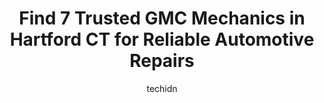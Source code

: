 ---
layout: ampstory
image: https://images.unsplash.com/photo-1617498115500-a71a00d2f6c3?ixlib=rb-4.0.3&ixid=MnwxMjA3fDB8MHxwaG90by1wYWdlfHx8fGVufDB8fHx8&auto=format&fit=crop&w=640&h=853&q=80
author: techidn
featured: false
description: Discover the 7 best GMC Mechanic in Hartford CT, USA and ensure your vehicle receives the highest quality of care. These trusted professionals are known for their skill, knowledge, and dedic
title: Find 7 Trusted GMC Mechanics in Hartford CT for Reliable Automotive Repairs
cover:
   title: Find 7 Trusted GMC Mechanics in Hartford CT for Reliable Automotive Repairs
   subtitle: Rickpate
   background: https://images.unsplash.com/photo-1617498115500-a71a00d2f6c3?ixlib=rb-4.0.3&ixid=MnwxMjA3fDB8MHxwaG90by1wYWdlfHx8fGVufDB8fHx8&auto=format&fit=crop&w=640&h=853&q=80

pages: 
 - layout: thirds
   top: <h1>#1 Bills Automotive</h1>
   bottom: "<p>Amazing customer service! Completely transparent on what needs to be done, shows you image of what they will fix and why it needed to be fixed! Its hard to trust peopl</p>"
   background: https://www.knot35.com/toplist/wp-content/uploads/2023/06/best-gmc-mechanic-1-in-hartford-ct-1685840012.jpeg
   backgroundblur: true
 - layout: thirds
   top: <h1>#2 Capitol Transmission & Auto Care</h1>
   bottom: "<p>29 Newfield Ave, Hartford, CT 06106, United States</p>"
   background: https://www.knot35.com/toplist/wp-content/uploads/2023/06/best-gmc-mechanic-2-in-hartford-ct-1685840012.jpeg
   cta:
      link: https://www.knot35.com/toplist/find-7-trusted-gmc-mechanics-in-hartford-ct-for-reliable-automotive-repairs/
      text: Find 7 Trusted GMC Mechanics in Hartford CT for Reliable Automotive Repairs
 - layout: thirds
   top: <h1>#3 Roggis Auto Service</h1>
   bottom: "<p>278 Hudson St, Hartford, CT 06106, United States</p>"
   background: https://www.knot35.com/toplist/wp-content/uploads/2023/06/best-gmc-mechanic-3-in-hartford-ct-1685840012.jpeg
   cta:
      link: https://www.knot35.com/toplist/find-7-trusted-gmc-mechanics-in-hartford-ct-for-reliable-automotive-repairs/
      text: Find 7 Trusted GMC Mechanics in Hartford CT for Reliable Automotive Repairs
 - layout: thirds
   top: <h1>#4 Hoffman Auto Group</h1>
   bottom: "<p>700 Connecticut Blvd, East Hartford, CT 06108, United States</p>"
   background: https://images.unsplash.com/photo-1591393223703-56fe1347ac62?ixlib=rb-4.0.3&ixid=MnwxMjA3fDB8MHxwaG90by1wYWdlfHx8fGVufDB8fHx8&auto=format&fit=crop&w=640&h=853&q=80
   cta:
      link: https://www.knot35.com/toplist/find-7-trusted-gmc-mechanics-in-hartford-ct-for-reliable-automotive-repairs/
      text: Find 7 Trusted GMC Mechanics in Hartford CT for Reliable Automotive Repairs
 - layout: thirds
   top: <h1>#5 Prospect Foreign Car Center, Inc.</h1>
   bottom: "<p>595 Prospect Ave, Hartford, CT 06105, United States</p>"
   background: https://images.unsplash.com/photo-1615749413727-825b59a857b5?ixlib=rb-4.0.3&ixid=MnwxMjA3fDB8MHxwaG90by1wYWdlfHx8fGVufDB8fHx8&auto=format&fit=crop&w=640&h=853&q=80
   cta:
      link: https://www.knot35.com/toplist/find-7-trusted-gmc-mechanics-in-hartford-ct-for-reliable-automotive-repairs/
      text: Find 7 Trusted GMC Mechanics in Hartford CT for Reliable Automotive Repairs
 - layout: thirds
   top: <h1>#6 Bloomfield Garage, Inc.</h1>
   bottom: "<p>689 Park Ave, Bloomfield, CT 06002, United States</p>"
   background: https://images.unsplash.com/photo-1518640467707-6811f4a6ab73?ixlib=rb-4.0.3&ixid=MnwxMjA3fDB8MHxwaG90by1wYWdlfHx8fGVufDB8fHx8&auto=format&fit=crop&w=640&h=853&q=80
   cta:
      link: https://www.knot35.com/toplist/find-7-trusted-gmc-mechanics-in-hartford-ct-for-reliable-automotive-repairs/
      text: Find 7 Trusted GMC Mechanics in Hartford CT for Reliable Automotive Repairs
 - layout: thirds
   top: <h1>#7 South Green Automotive</h1>
   bottom: "<p>880 Wethersfield Ave, Hartford, CT 06114, United States</p>"
   background: https://images.unsplash.com/photo-1510906594845-bc082582c8cc?ixlib=rb-4.0.3&ixid=MnwxMjA3fDB8MHxwaG90by1wYWdlfHx8fGVufDB8fHx8&auto=format&fit=crop&w=640&h=853&q=80
   cta:
      link: https://www.knot35.com/toplist/find-7-trusted-gmc-mechanics-in-hartford-ct-for-reliable-automotive-repairs/
      text: Find 7 Trusted GMC Mechanics in Hartford CT for Reliable Automotive Repairs
 - layout: thirds
   middle: Continue reading...
   background: https://images.unsplash.com/photo-1547366785-564103df7e13?ixlib=rb-4.0.3&ixid=MnwxMjA3fDB8MHxwaG90by1wYWdlfHx8fGVufDB8fHx8&auto=format&fit=crop&w=640&h=853&q=80
   cta:
      link: https://www.knot35.com/toplist/find-7-trusted-gmc-mechanics-in-hartford-ct-for-reliable-automotive-repairs/
      text: Find 7 Trusted GMC Mechanics in Hartford CT for Reliable Automotive Repairs
      
---